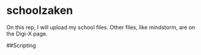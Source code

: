 # schoolzaken
On this rep, I will upload my school files. Other files, like mindstorm, are on the Digi-X page.

##Scripting
